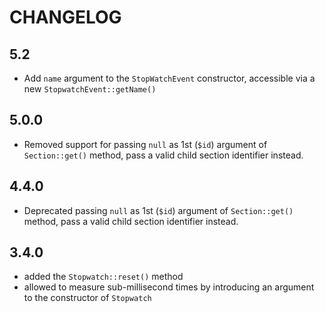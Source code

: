 # CHANGELOG

## 5.2

- Add `name` argument to the `StopWatchEvent` constructor, accessible via a new `StopwatchEvent::getName()`

## 5.0.0

- Removed support for passing `null` as 1st (`$id`) argument of `Section::get()` method, pass a valid child section identifier instead.

## 4.4.0

- Deprecated passing `null` as 1st (`$id`) argument of `Section::get()` method, pass a valid child section identifier instead.

## 3.4.0

- added the `Stopwatch::reset()` method
- allowed to measure sub-millisecond times by introducing an argument to the
  constructor of `Stopwatch`
